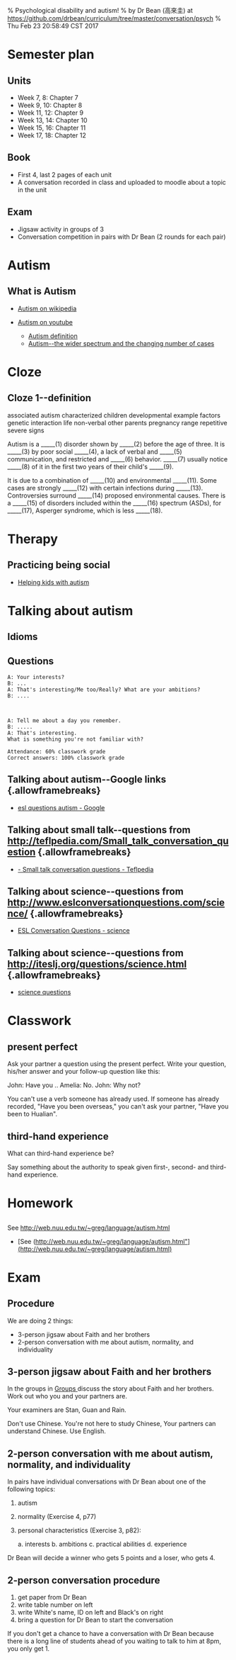 % Psychological disability and autism!
% by Dr Bean (高來圭) at https://github.com/drbean/curriculum/tree/master/conversation/psych
% Thu Feb 23 20:58:49 CST 2017

# Semester plan

## Units

- Week 7, 8: Chapter 7
- Week 9, 10: Chapter 8
- Week 11, 12: Chapter 9
- Week 13, 14: Chapter 10
- Week 15, 16: Chapter 11
- Week 17, 18: Chapter 12

## Book

- First 4, last 2 pages of each unit
- A conversation recorded in class and uploaded to moodle about a topic in the unit

## Exam

- Jigsaw activity in groups of 3
- Conversation competition in pairs with Dr Bean (2 rounds for each pair)


# Autism

## What is Autism

- [Autism on wikipedia]( http://en.wikipedia.org/wiki/autism)
- [Autism on youtube](http://www.google.com.tw/search?q=site:youtube.com+autism&num=100&gws_rd=ssl&tbm=isch&tbo=u&source=univ&sa=X)

	- [Autism definition](https://www.youtube.com/watch?v=lbXjW-cX9kQ)
	- [Autism--the wider spectrum and the changing number of cases](https://www.youtube.com/watch?v=wKlMcLTqRLs)



# Cloze

## Cloze 1--definition


associated
autism
characterized
children
developmental
example
factors
genetic
interaction
life
non-verbal
other
parents
pregnancy
range
repetitive
severe
signs

Autism is a _____(1) disorder shown by _____(2) before the age of three. It is _____(3) by poor social _____(4), a lack of verbal and _____(5) communication, and restricted and _____(6) behavior.  _____(7) usually notice _____(8) of it in the first two years of their child's _____(9). 

It is due to a combination of _____(10) and environmental _____(11). Some cases are strongly _____(12) with certain infections during _____(13).  Controversies surround _____(14) proposed environmental causes. There is a _____(15) of disorders included within the _____(16) spectrum (ASDs), for _____(17), Asperger syndrome, which is less _____(18).


# Therapy

## Practicing being social

- [Helping kids with autism ](http://www.wikihow.com/Teach-Autistic-Children-to-Start-a-Conversation)



# Talking about autism

## Idioms

## Questions

	A: Your interests?
	B: ...
	A: That's interesting/Me too/Really? What are your ambitions?
	B: ....



	A: Tell me about a day you remember.
	B: .....
	A: That's interesting.
	What is something you're not familiar with?

	Attendance: 60% classwork grade
	Correct answers: 100% classwork grade

## Talking about autism--Google links {.allowframebreaks}

- [esl questions autism - Google  ](http://www.google.com.tw/search?q=esl+questions+autism&num=100)


## Talking about small talk--questions from http://teflpedia.com/Small_talk_conversation_question {.allowframebreaks}

- [- Small talk conversation questions - Teflpedia](http://teflpedia.com/Small_talk_conversation_questions)

## Talking about science--questions from http://www.eslconversationquestions.com/science/ {.allowframebreaks}

- [ESL Conversation Questions - science](http://www.eslconversationquestions.com/science/)

## Talking about science--questions from http://iteslj.org/questions/science.html {.allowframebreaks}

- [science questions](http://iteslj.org/questions/science.html )


# Classwork

## present perfect

Ask your partner a question using the present perfect. Write your question, his/her answer and your follow-up question like this:

John: Have you ..
Amelia: No.
John: Why not?

You can't use a verb someone has already used. If someone has already recorded, "Have you been overseas," you can't ask your partner, "Have you been to Hualian".

## third-hand experience

What can third-hand experience be?

Say something about the authority to speak given first-, second- and third-hand experience.

# Homework

##

See <a href="http://web.nuu.edu.tw/~greg/language/autism.html">http://web.nuu.edu.tw/~greg/language/autism.html</a>

- [See (http://web.nuu.edu.tw/~greg/language/autism.html"](http://web.nuu.edu.tw/~greg/language/autism.html)

# Exam

## Procedure

We are doing 2 things:

- 3-person jigsaw about Faith and her brothers
- 2-person conversation with me about autism, normality, and individuality

## 3-person jigsaw about Faith and her brothers

In the groups in [Groups ](http://web.nuu.edu.tw/~greg/MB2f.html)
discuss the story about Faith and her brothers. Work out who you and your partners are.

Your examiners are Stan, Guan and Rain.

Don't use Chinese. You're not here to study Chinese, Your partners can understand Chinese. Use English.

## 2-person conversation with me about autism, normality, and individuality

In pairs have individual conversations with Dr Bean about one of the following topics:

1. autism
2. normality (Exercise 4, p77)
3. personal characteristics (Exercise 3, p82):

	a. interests
	b. ambitions
	c. practical abilities
	d. experience

Dr Bean will decide a winner who gets 5 points and a loser, who gets 4.

## 2-person conversation procedure

1. get paper from Dr Bean
1. write table number on left
2. write White's name, ID on left and Black's on right
3. bring a question for Dr Bean to start the conversation

If you don't get a chance to have a conversation with Dr Bean because there is a long line of students ahead of you waiting to talk to him at 8pm, you only get 1.


